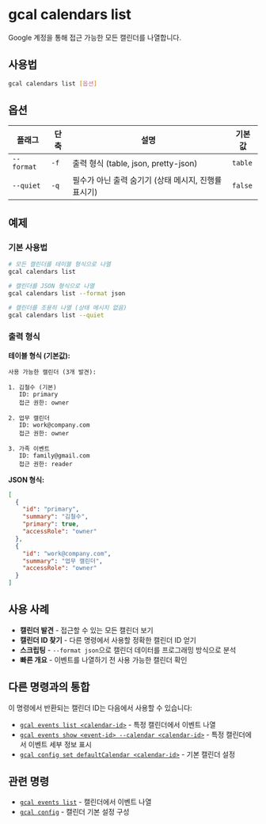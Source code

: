 # gcal calendars list

Google 계정을 통해 접근 가능한 모든 캘린더를 나열합니다.

## 사용법

```bash
gcal calendars list [옵션]
```

## 옵션

| 플래그 | 단축 | 설명 | 기본값 |
|--------|------|------|--------|
| `--format` | `-f` | 출력 형식 (table, json, pretty-json) | `table` |
| `--quiet` | `-q` | 필수가 아닌 출력 숨기기 (상태 메시지, 진행률 표시기) | `false` |

## 예제

### 기본 사용법

```bash
# 모든 캘린더를 테이블 형식으로 나열
gcal calendars list

# 캘린더를 JSON 형식으로 나열
gcal calendars list --format json

# 캘린더를 조용히 나열 (상태 메시지 없음)
gcal calendars list --quiet
```

### 출력 형식

**테이블 형식 (기본값):**
```
사용 가능한 캘린더 (3개 발견):

1. 김철수 (기본)
   ID: primary
   접근 권한: owner

2. 업무 캘린더
   ID: work@company.com
   접근 권한: owner

3. 가족 이벤트
   ID: family@gmail.com
   접근 권한: reader
```

**JSON 형식:**
```json
[
  {
    "id": "primary",
    "summary": "김철수",
    "primary": true,
    "accessRole": "owner"
  },
  {
    "id": "work@company.com",
    "summary": "업무 캘린더",
    "accessRole": "owner"
  }
]
```

## 사용 사례

- **캘린더 발견** - 접근할 수 있는 모든 캘린더 보기
- **캘린더 ID 찾기** - 다른 명령에서 사용할 정확한 캘린더 ID 얻기
- **스크립팅** - `--format json`으로 캘린더 데이터를 프로그래밍 방식으로 분석
- **빠른 개요** - 이벤트를 나열하기 전 사용 가능한 캘린더 확인

## 다른 명령과의 통합

이 명령에서 반환되는 캘린더 ID는 다음에서 사용할 수 있습니다:

- [`gcal events list <calendar-id>`](events-list.md) - 특정 캘린더에서 이벤트 나열
- [`gcal events show <event-id> --calendar <calendar-id>`](events-show.md) - 특정 캘린더에서 이벤트 세부 정보 표시
- [`gcal config set defaultCalendar <calendar-id>`](config.md) - 기본 캘린더 설정

## 관련 명령

- [`gcal events list`](events-list.md) - 캘린더에서 이벤트 나열
- [`gcal config`](config.md) - 캘린더 기본 설정 구성
